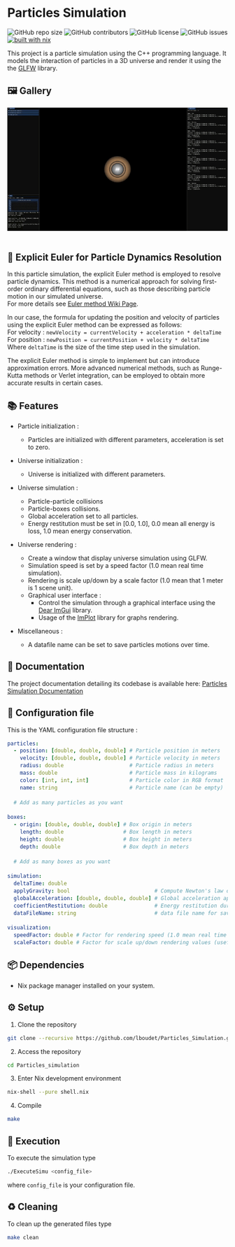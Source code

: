 # Particles Simulation

![GitHub repo size](https://img.shields.io/github/repo-size/Kojittsu/Particles_Simulation)
![GitHub contributors](https://img.shields.io/github/contributors/Kojittsu/Particles_Simulation)
![GitHub license](https://img.shields.io/github/license/Kojittsu/Particles_Simulation)
![GitHub issues](https://img.shields.io/github/issues/Kojittsu/Particles_Simulation)
[![built with nix](https://img.shields.io/static/v1?logo=nixos&logoColor=white&label=&message=Built%20with%20Nix&color=41439a)](https://builtwithnix.org)

This project is a particle simulation using the C++ programming language. It models the interaction of particles in a 3D universe and render it using the the [GLFW](https://www.glfw.org/) library.


## 🖼️ Gallery

<p align="center">
   <img src="./.github/assets/pictures/video.gif" style="margin-bottom: 15px;"/> <br>
</p>


## 📐 Explicit Euler for Particle Dynamics Resolution

In this particle simulation, the explicit Euler method is employed to resolve particle dynamics. This method is a numerical approach for solving first-order ordinary differential equations, such as those describing particle motion in our simulated universe.\
For more details see [Euler method Wiki Page](https://en.wikipedia.org/wiki/Euler_method).

In our case, the formula for updating the position and velocity of particles using the explicit Euler method can be expressed as follows:\
For velocity : `newVelocity = currentVelocity + acceleration * deltaTime`\
For position : `newPosition = currentPosition + velocity * deltaTime`\
Where `deltaTime` is the size of the time step used in the simulation.

The explicit Euler method is simple to implement but can introduce approximation errors. More advanced numerical methods, such as Runge-Kutta methods or Verlet integration, can be employed to obtain more accurate results in certain cases.

## 📚 Features

- Particle initialization :
  - Particles are initialized with different parameters, acceleration is set to zero.

- Universe initialization :
  - Universe is initialized with different parameters.

- Universe simulation :
  - Particle-particle collisions
  - Particle-boxes collisions.
  - Global acceleration set to all particles.
  - Energy restitution must be set in [0.0, 1.0], 0.0 mean all energy is loss, 1.0 mean energy conservation.

- Universe rendering :
  - Create a window that display universe simulation using GLFW.
  - Simulation speed is set by a speed factor (1.0 mean real time simulation).
  - Rendering is scale up/down by a scale factor (1.0 mean that 1 meter is 1 scene unit).
  - Graphical user interface :
    - Control the simulation through a graphical interface using the [Dear ImGui](https://github.com/ocornut/imgui) library.
    - Usage of the [ImPlot](https://github.com/epezent/implot) library for graphs rendering.

- Miscellaneous :
  - A datafile name can be set to save particles motions over time.

## 📖 Documentation

The project documentation detailing its codebase is available here: [Particles Simulation Documentation](https://kojittsu.github.io/Particles_Simulation/)


## 📝 Configuration file

This is the YAML configuration file structure :
```yaml
particles:
  - position: [double, double, double] # Particle position in meters
    velocity: [double, double, double] # Particle velocity in meters
    radius: double                     # Particle radius in meters
    mass: double                       # Particle mass in kilograms
    color: [int, int, int]             # Particle color in RGB format
    name: string                       # Particle name (can be empty)

  # Add as many particles as you want

boxes:
  - origin: [double, double, double] # Box origin in meters
    length: double                   # Box length in meters
    height: double                   # Box height in meters
    depth: double                    # Box depth in meters

  # Add as many boxes as you want

simulation:
  deltaTime: double
  applyGravity: bool                           # Compute Newton's law of universal gravitation
  globalAcceleration: [double, double, double] # Global acceleration applied to all objects
  coefficientRestitution: double               # Energy restitution during collision (1.0 mean energy conservation)
  dataFileName: string                         # data file name for saving particles positions through time (can be "")

visualization:
  speedFactor: double # Factor for rendering speed (1.0 mean real time universe rendering)
  scaleFactor: double # Factor for scale up/down rendering values (usefull for rendering with big value for example)
```
## 📦 Dependencies

- Nix package manager installed on your system.

## ⚙️ Setup

1. Clone the repository
```bash
git clone --recursive https://github.com/lboudet/Particles_Simulation.git
```

2. Access the repository
```bash
cd Particles_simulation
```

3. Enter Nix development environment
```bash
nix-shell --pure shell.nix
```

4. Compile
```bash
make
```

## 🚀 Execution

To execute the simulation type
```bash
./ExecuteSimu <config_file>
```
where `config_file` is your configuration file.

## ♻️ Cleaning

To clean up the generated files type
```bash
make clean
```
